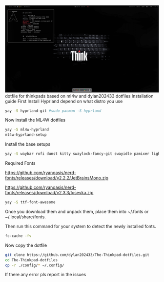 ![Alt Text](hyprland.png)
dotfile for thinkpads based on ml4w and dylan202433 dotfiles
Installation guide 
First Install Hyprland depend on what distro you use
```zsh
yay -S hyprland-git #sudo pacman -S hyprland
```
Now install the ML4W dotfiles
```zsh
yay -S ml4w-hyprland
ml4w-hyprland-setup
```
Install the base setups
```zsh
yay -S waybar rofi dunst kitty swaylock-fancy-git swayidle pamixer light brillo cmake meson cpio pkg-config waypaper hyprpolkitagent && sudo pacman -S python python-pip waybar cliphist swww power-profiles-daemon
```
Required Fonts

https://github.com/ryanoasis/nerd-fonts/releases/download/v2.2.2/JetBrainsMono.zip

https://github.com/ryanoasis/nerd-fonts/releases/download/v2.3.3/Iosevka.zip
```zsh
yay -S ttf-font-awesome
```
Once you download them and unpack them, place them into ~/.fonts or ~/.local/share/fonts.

Then run this command for your system to detect the newly installed fonts.
```zsh
fc-cache -fv
```
Now copy the dotfile
```zsh
git clone https://github.com/dylan202433/The-Thinkpad-dotfiles.git
cd The-Thinkpad-dotfiles
cp -r ./config/* ~/.config/
```
If there any error pls report in the issues
